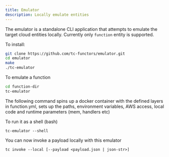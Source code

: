 ```yaml
---
title: Emulator
description: Locally emulate entities
---
```


The emulator is a standalone CLI application that attempts to emulate the target cloud entities locally. Currently only `function` entity is supported.

To install:

```sh
git clone https://github.com/tc-functors/emulator.git
cd emulator
make
./tc-emulator
```


To emulate a function

```sh
cd function-dir
tc-emulator
```

The following command spins up a docker container with the defined layers in function.yml, sets up the paths, environment variables, AWS access, local code and runtime parameters (mem, handlers etc)

To run it as a shell (bash)

```
tc-emulator --shell
```

You can now invoke a payload locally with this emulator

```
tc invoke --local [--payload <payload.json | json-str>]
```
